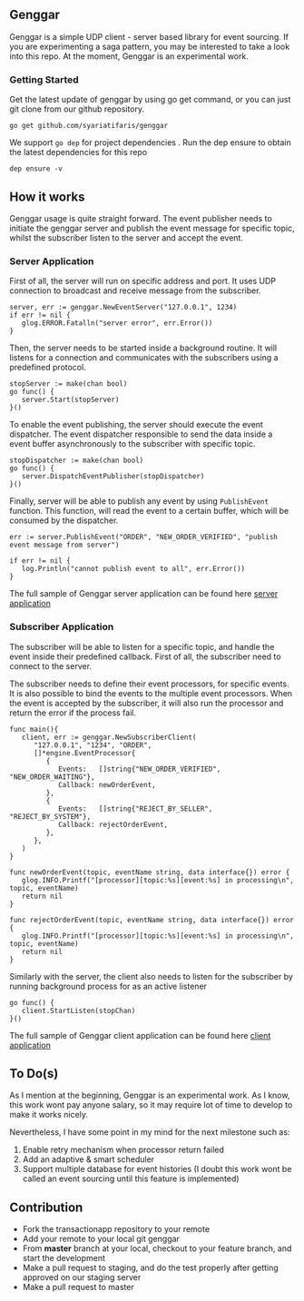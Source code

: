 ## Genggar

Genggar is a simple UDP client - server based library for event sourcing. If you are experimenting a saga pattern, you may be interested to take a look into this repo. At the moment, Genggar is an experimental work. 
 
### Getting Started

Get the latest update of genggar by using go get command, or you can just git clone from our github repository. 

``` 
go get github.com/syariatifaris/genggar
```

We support `go dep` for project dependencies . Run the dep ensure to obtain the latest dependencies for this repo

```
dep ensure -v
```

## How it works

Genggar usage is quite straight forward. The event publisher needs to initiate the genggar server and publish the event message for specific topic, whilst the subscriber listen to the server and accept the event. 

### Server Application

First of all, the server will run on specific address and port. It uses UDP connection to broadcast and receive message from the subscriber. 

```
server, err := genggar.NewEventServer("127.0.0.1", 1234)  
if err != nil {  
   glog.ERROR.Fatalln("server error", err.Error())  
}
```

Then,  the server needs to be started inside a background routine. It will listens for a connection and communicates with the subscribers using a predefined protocol.

```
stopServer := make(chan bool)
go func() {  
   server.Start(stopServer)  
}()
```
To enable the event publishing, the server should execute the event dispatcher. The event dispatcher responsible to send the data inside a event buffer asynchronously to the subscriber with specific topic.
```
stopDispatcher := make(chan bool)   
go func() {  
   server.DispatchEventPublisher(stopDispatcher)  
}()
```

Finally, server will be able to publish any event by using `PublishEvent` function. This function, will read the event to a certain buffer, which will be consumed by the dispatcher. 

```
err := server.PublishEvent("ORDER", "NEW_ORDER_VERIFIED", "publish event message from server")  
  
if err != nil {  
   log.Println("cannot publish event to all", err.Error())  
}
```

The full sample of Genggar server application can be found here [server application](https://github.com/syariatifaris/genggar/tree/master/example/server)

### Subscriber Application

The subscriber will be able to listen for a specific topic, and handle the event inside their predefined callback.  First of all, the subscriber need to connect to the server. 

The subscriber needs to define their event processors, for specific events. It is also possible to bind the events to the multiple event processors. When the event is accepted by the subscriber, it will also run the processor and return the error if the process fail. 

```
func main(){  
   client, err := genggar.NewSubscriberClient(  
      "127.0.0.1", "1234", "ORDER",  
      []*engine.EventProcessor{  
         {  
            Events:   []string{"NEW_ORDER_VERIFIED", "NEW_ORDER_WAITING"},  
            Callback: newOrderEvent,  
         },  
         {  
            Events:   []string{"REJECT_BY_SELLER", "REJECT_BY_SYSTEM"},  
            Callback: rejectOrderEvent,  
         },  
      },  
   )  
}

func newOrderEvent(topic, eventName string, data interface{}) error {  
   glog.INFO.Printf("[processor][topic:%s][event:%s] in processing\n", topic, eventName)  
   return nil  
}  
  
func rejectOrderEvent(topic, eventName string, data interface{}) error {  
   glog.INFO.Printf("[processor][topic:%s][event:%s] in processing\n", topic, eventName)  
   return nil  
}
```

Similarly with the server, the client also needs to listen for the subscriber by running background process for as an active listener

```
go func() {  
   client.StartListen(stopChan)  
}()
``` 

The full sample of Genggar client application can be found here [client application](https://github.com/syariatifaris/genggar/tree/master/example/client)

## To Do(s)

As I mention at the beginning, Genggar is an experimental work. As I know, this work wont pay anyone salary, so it may require lot of time to develop to make it works nicely. 

Nevertheless, I have some point in my mind for the next milestone such as:

 1. Enable retry mechanism when processor return failed
 2. Add an adaptive & smart scheduler
 3. Support multiple database for event histories (I doubt this work wont be called an event sourcing until this feature is implemented) 

## Contribution

 - Fork the transactionapp repository to your remote
 - Add your remote to your local git genggar
 - From **master** branch at your local, checkout to your feature branch, and start the development
 - Make a pull request to staging, and do the test properly after getting approved on our staging server
 - Make a pull request to master

